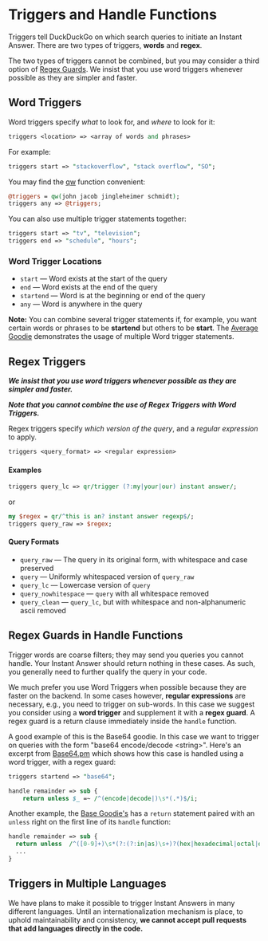 # Triggers and Handle Functions

Triggers tell DuckDuckGo on which search queries to initiate an Instant Answer. There are two types of triggers, **words** and **regex**. 

The two types of triggers cannot be combined, but you may consider a third option of [Regex Guards](#regex-guards). We insist that you use word triggers whenever possible as they are simpler and faster.

## Word Triggers

Word triggers specify *what* to look for, and *where* to look for it:

```perl
triggers <location> => <array of words and phrases>
```

For example:

```perl
triggers start => "stackoverflow", "stack overflow", "SO";
```

You may find the [qw](http://perlmeme.org/howtos/perlfunc/qw_function.html) function convenient:

```perl
@triggers = qw(john jacob jingleheimer schmidt);
triggers any => @triggers;
```

You can also use multiple trigger statements together:

```perl
triggers start => "tv", "television";
triggers end => "schedule", "hours";
```

### Word Trigger Locations

- `start` &mdash; Word exists at the start of the query
- `end` &mdash; Word exists at the end of the query
- `startend` &mdash; Word is at the beginning or end of the query
- `any` &mdash; Word is anywhere in the query

**Note:** You can combine several trigger statements if, for example, you want certain words or phrases to be **startend** but others to be **start**. The [Average Goodie](https://github.com/duckduckgo/zeroclickinfo-goodies/blob/master/lib/DDG/Goodie/Average.pm#L5) demonstrates the usage of multiple Word trigger statements.

## Regex Triggers

***We insist that you use word triggers whenever possible as they are simpler and faster.*** 

***Note that you cannot combine the use of Regex Triggers with Word Triggers.***

Regex triggers specify *which version of the query*, and a *regular expression* to apply.

```perl
triggers <query_format> => <regular expression>
```

<!-- /summary -->

#### Examples

```perl
triggers query_lc => qr/trigger (?:my|your|our) instant answer/;
```

or

```perl
my $regex = qr/^this is an? instant answer regexp$/;
triggers query_raw => $regex;
```

#### Query Formats

- `query_raw` &mdash; The query in its original form, with whitespace and case preserved
- `query` &mdash; Uniformly whitespaced version of `query_raw`
- `query_lc` &mdash; Lowercase version of `query`
- `query_nowhitespace` &mdash; `query` with all whitespace removed
- `query_clean` &mdash; `query_lc`, but with whitespace and non-alphanumeric ascii removed

## Regex Guards in Handle Functions

Trigger words are coarse filters; they may send you queries you cannot handle. Your Instant Answer should return nothing in these cases.  As such, you generally need to further qualify the query in your code.

We much prefer you use Word Triggers when possible because they are faster on the backend. In some cases however, **regular expressions** are necessary, e.g., you need to trigger on sub-words. In this case we suggest you consider using a **word trigger** and supplement it with a **regex guard**. A regex guard is a return clause immediately inside the `handle` function.

A good example of this is the Base64 goodie. In this case we want to trigger on queries with the form "base64 encode/decode \<string\>". Here's an excerpt from [Base64.pm](https://github.com/duckduckgo/zeroclickinfo-goodies/blob/master/lib/DDG/Goodie/Base64.pm) which shows how this case is handled using a word trigger, with a regex guard:

```perl
triggers startend => "base64";

handle remainder => sub {
    return unless $_ =~ /^(encode|decode|)\s*(.*)$/i;
```

Another example, the [Base Goodie's](https://github.com/duckduckgo/zeroclickinfo-goodies/blob/master/lib/DDG/Goodie/Base.pm) has a `return` statement paired with an `unless` right on the first line of its `handle` function:

```perl
handle remainder => sub {
  return unless  /^([0-9]+)\s*(?:(?:in|as)\s+)?(hex|hexadecimal|octal|oct|binary|base\s*([0-9]+))$/;
  ...
}
```


## Triggers in Multiple Languages 

We have plans to make it possible to trigger Instant Answers in many different languages. Until an internationalization mechanism is place, to uphold maintainability and consistency, **we cannot accept pull requests that add languages directly in the code.**